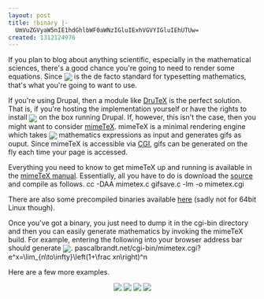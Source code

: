 ```yaml
---
layout: post
title: !binary |-
  UmVuZGVyaW5nIE1hdGhlbWF0aWNzIGluIExhVGVYIGluIEhUTUw=
created: 1312124976
---
```

If you plan to blog about anything scientific, especially in the mathematical sciences, there's a good chance you're going to need to render some equations. Since <img align="absmiddle" src="http://pascalbrandt.net/cgi-bin/mimetex.cgi?\LaTeX"/> is the de facto standard for typesetting mathematics, that's what you're going to want to use.

If you're using Drupal, then a module like <a href="http://drupal.org/project/drutex">DruTeX</a> is the perfect solution. That is, if you're hosting the implementation yourself or have the rights to install <img align="absmiddle" src="http://pascalbrandt.net/cgi-bin/mimetex.cgi?\LaTeX"/> on the box running Drupal. If, however, this isn't the case, then you might want to consider <a href="http://www.biostatisticien.eu/mimetex.html">mimeTeX</a>. mimeTeX is a minimal rendering engine which takes <img align="absmiddle" src="http://pascalbrandt.net/cgi-bin/mimetex.cgi?\LaTeX"/> mathematics expressions as input and generates gifs as ouput. Since mimeTeX is accessible via <a href="http://en.wikipedia.org/wiki/Common_Gateway_Interface">CGI</a>, gifs can be generated on the fly each time your page is accessed.

Everything you need to know to get mimeTeX up and running is available in the <a href="http://www.forkosh.com/mimetexmanual.html">mimeTeX manual</a>. Essentially, all you have to do is download the <a href="http://www.forkosh.com/mimetex.zip">source</a> and compile as follows.
<blockcode>
cc -DAA mimetex.c gifsave.c -lm -o mimetex.cgi
</blockcode>

There are also some precompiled binaries available <a href="http://www.biostatisticien.eu/mimetex.html">here</a> (sadly not for 64bit Linux though).

Once you've got a binary, you just need to dump it in the cgi-bin directory and then you can easily generate mathematics by invoking the mimeTeX build. For example, entering the following into your browser address bar should generate <img align="absmiddle" src="http://pascalbrandt.net/cgi-bin/mimetex.cgi?e^x=\lim_{n\to\infty}\left(1+\frac xn\right)^n"/>.
<blockcode>
pascalbrandt.net/cgi-bin/mimetex.cgi?e^x=\lim_{n\to\infty}\left(1+\frac xn\right)^n
</blockcode> 

Here are a few more examples.
<center>
<img src="http://pascalbrandt.net/cgi-bin/mimetex.cgi?x^2+y^2"/>
<img src="http://pascalbrandt.net/cgi-bin/mimetex.cgi?\Large A\ =\ \large\left(         \begin{array}{c.cccc}&1&2&\cdots&n\\         \hdash1&a_{11}&a_{12}&\cdots&a_{1n}\\         2&a_{21}&a_{22}&\cdots&a_{2n}\\         \vdots&\vdots&\vdots&\ddots&\vdots\\         n&a_{n1}&a_{n2}&\cdots&a_{nn}\end{array}\right)"/>

<img src="http://pascalbrandt.net/cgi-bin/mimetex.cgi?\Large\scr{J}^{i0}=+\frac i2         \left[\begin{array}{cc}\sigma_i&0\\0&-\sigma_i\end{array}\right]         \hspace{10}\scr{J}^{ij}=\frac12\varepsilon_{ijk}         \left[\begin{array}{cc}\sigma_k&0\\0&\sigma_k\end{array}\right]"/>

<img src="http://pascalbrandt.net/cgi-bin/mimetex.cgi?\normalsize         \left(\large\begin{array}{GC+23}         \varepsilon_x\\\varepsilon_y\\\varepsilon_z\\\gamma_{xy}\\         \gamma_{xz}\\\gamma_{yz}\end{array}\right)\ {\Large=}         \ \left[\begin{array}{CC}         \begin{array}\frac1{E_{\fs{+1}x}}         &-\frac{\nu_{xy}}{E_{\fs{+1}x}}         &-\frac{\nu_{\fs{+1}xz}}{E_{\fs{+1}x}}\\         -\frac{\nu_{yx}}{E_y}&\frac1{E_{y}}&-\frac{\nu_{yz}}{E_y}\\         -\frac{\nu_{\fs{+1}zx}}{E_{\fs{+1}z}}&         -\frac{\nu_{zy}}{E_{\fs{+1}z}}         &\frac1{E_{\fs{+1}z}}\end{array} & {\LARGE 0} \\         {\LARGE 0} & \begin{array}\frac1{G_{xy}}&&\\         &\frac1{G_{\fs{+1}xz}}&\\&&\frac1{G_{yz}}\end{array}         \end{array}\right]         \ \left(\large\begin{array}         \sigma_x\\\sigma_y\\\sigma_z\\\tau_{xy}\\\tau_{xz}\\\tau_{yz}         \end{array}\right)"/>
</center>
